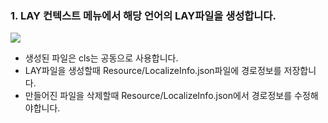 ### 1. LAY 컨텍스트 메뉴에서 해당 언어의 LAY파일을 생성합니다.

![](https://wikidocs.net/images/page/42752/local_lay.png)

- 생성된 파일은 cls는 공동으로 사용합니다.
- LAY파일을 생성할때 Resource/LocalizeInfo.json파일에 경로정보를 저장합니다.
- 만들어진 파일을 삭제할때 Resource/LocalizeInfo.json에서 경로정보를 수정해야합니다.
